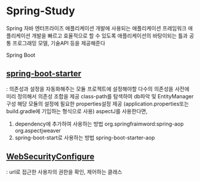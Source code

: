 # Spring-Study
Spring
자바 엔터프라이즈 애플리케이션 개발에 사용되는 애플리케이션 프레임워크
애플리케이션 개발을 빠르고 효율적으로 할 수 있도록
애플리케이션의 바탕이되는 틀과 공통 프로그래밍 모델, 기술API 등을 제공해준다

Spring Boot 

## [spring-boot-starter](https://github.com/Min-SungJo/Boot-VS/blob/main/security/build.gradle)
: 의존성과 설정을 자동화해주는 모듈
프로젝트에 설정해야할 다수의 의존성을 사전에 미리 정의해서 의존성 조합을 제공
class-path를 탐색하여 db파악 및 EntityManager구성
해당 모듈의 설정에 필요한 properties설정 제공
(application.properties또는 build.gradle에 기입하는 형식으로 사용)
aspectJ를 사용한다면,
1. dependency에 추가하여 사용하는 방법
org.springfraimword:spring-aop
org.aspectjweaver
2. spring-boot-start로 사용하는 방법
spring-boot-starter-aop

## [WebSecurityConfigure](https://github.com/Min-SungJo/Boot-VS/blob/main/security/src/main/java/com/security/config/WebSecurityConfig.java)
: url로 접근한 사용자의 권한을 확인, 제어하는 클래스


